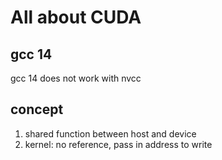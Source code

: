 # All about CUDA

## gcc 14 
gcc 14 does not work with nvcc

## concept
1. shared function between host and device
2. kernel: no reference, pass in address to write
